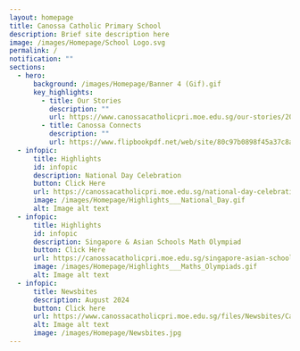 ```yaml
---
layout: homepage
title: Canossa Catholic Primary School
description: Brief site description here
image: /images/Homepage/School Logo.svg
permalink: /
notification: ""
sections:
  - hero:
      background: /images/Homepage/Banner 4 (Gif).gif
      key_highlights:
        - title: Our Stories
          description: ""
          url: https://www.canossacatholicpri.moe.edu.sg/our-stories/2024-events/2024-events/
        - title: Canossa Connects
          description: ""
          url: https://www.flipbookpdf.net/web/site/80c97b0898f45a37c8a4e16dcca4e88475a91213202407.pdf.html
  - infopic:
      title: Highlights
      id: infopic
      description: National Day Celebration
      button: Click Here
      url: https://canossacatholicpri.moe.edu.sg/national-day-celebration/
      image: /images/Homepage/Highlights___National_Day.gif
      alt: Image alt text
  - infopic:
      title: Highlights
      id: infopic
      description: Singapore & Asian Schools Math Olympiad
      button: Click Here
      url: https://canossacatholicpri.moe.edu.sg/singapore-asian-schools-math-olympiad/
      image: /images/Homepage/Highlights___Maths_Olympiads.gif
      alt: Image alt text
  - infopic:
      title: Newsbites
      description: August 2024
      button: Click here
      url: https://www.canossacatholicpri.moe.edu.sg/files/Newsbites/Canossa_Newsbites_August_2024.pdf
      alt: Image alt text
      image: /images/Homepage/Newsbites.jpg
---
```

